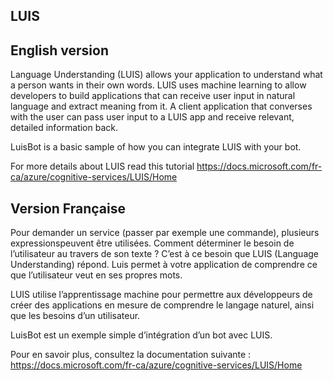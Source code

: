 ## LUIS

## English version

Language Understanding (LUIS) allows your application to understand what a person wants in their own words. LUIS uses machine learning to allow developers to build applications that can receive user input in natural language and extract meaning from it. A client application that converses with the user can pass user input to a LUIS app and receive relevant, detailed information back.

LuisBot is a basic sample of how you can integrate LUIS with your bot.

For more details about LUIS read this tutorial https://docs.microsoft.com/fr-ca/azure/cognitive-services/LUIS/Home

## Version Française

Pour demander un service (passer par exemple une commande), plusieurs expressionspeuvent être utilisées. Comment déterminer le besoin de l’utilisateur au travers de son texte ? C’est à ce besoin que LUIS (Language Understanding) répond. Luis permet à votre application de comprendre ce que l’utilisateur veut en ses propres mots. 

LUIS utilise l’apprentissage machine pour permettre aux développeurs de créer des applications en mesure de comprendre le langage naturel, ainsi que les besoins d’un utilisateur.

LuisBot est un exemple simple d’intégration d’un bot avec LUIS.

Pour en savoir plus, consultez la documentation suivante : https://docs.microsoft.com/fr-ca/azure/cognitive-services/LUIS/Home
